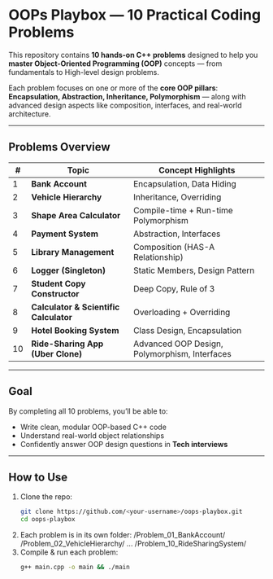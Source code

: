 # OOPs Playbox — 10 Practical Coding Problems

This repository contains **10 hands-on C++ problems** designed to help you **master Object-Oriented Programming (OOP)** concepts — from fundamentals to High-level design problems.

Each problem focuses on one or more of the **core OOP pillars**:  
**Encapsulation, Abstraction, Inheritance, Polymorphism** — along with advanced design aspects like composition, interfaces, and real-world architecture.

---

## Problems Overview

| # | Topic | Concept Highlights |
|---|--------|--------------------|
| 1 | **Bank Account** | Encapsulation, Data Hiding |
| 2 | **Vehicle Hierarchy** | Inheritance, Overriding |
| 3 | **Shape Area Calculator** | Compile-time + Run-time Polymorphism |
| 4 | **Payment System** | Abstraction, Interfaces |
| 5 | **Library Management** | Composition (HAS-A Relationship) |
| 6 | **Logger (Singleton)** | Static Members, Design Pattern |
| 7 | **Student Copy Constructor** | Deep Copy, Rule of 3 |
| 8 | **Calculator & Scientific Calculator** | Overloading + Overriding |
| 9 | **Hotel Booking System** | Class Design, Encapsulation |
| 10 | **Ride-Sharing App (Uber Clone)** | Advanced OOP Design, Polymorphism, Interfaces |

---

## Goal
By completing all 10 problems, you’ll be able to:
- Write clean, modular OOP-based C++ code
- Understand real-world object relationships
- Confidently answer OOP design questions in **Tech interviews**

---

## How to Use
1. Clone the repo:  
   ```bash
   git clone https://github.com/<your-username>/oops-playbox.git
   cd oops-playbox
2. Each problem is in its own folder:
   /Problem_01_BankAccount/
   /Problem_02_VehicleHierarchy/
   ...
   /Problem_10_RideSharingSystem/
3. Compile & run each problem:
   ```bash
   g++ main.cpp -o main && ./main

